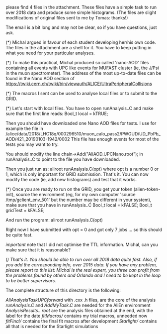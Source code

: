 please find 4 files in the attachment. These files have a simple task to run over 2018 data and produce some simple histograms. (The files are slight modifications of original files sent to me by Tomas: thanks!)

 The email is a bit long and may not be clear, so if you have questions, just ask.

 (*)
 Michal argued in favour of each student developing her/his own code. The files in the attachment are a shell for it.
 You have to keep putting in what you need for your particular analyses.

 (*)
 To make this practical, Michal produced so called 'nano-AOD' files containing all events with UPC like events for MUFAST cluster (ie, the J/Psi in the muon spectrometer). The address of the most up-to-date files can be found in the Nano AOD section of https://twiki.cern.ch/twiki/bin/viewauth/ALICE/UltraPeripheralCollisions

 (*)
 The macros I sent can be used to analyse local files or to submit to the GRID.

 (*)
 Let's start with local files. You have to open runAnalysis..C and make sure that the first line reads:
Bool_t local = kTRUE;

 Then you should have downloaded one Nano AOD files for tests. I use for example the file in
/alice/data/2018/LHC18q/000296510/muon_calo_pass2/PWGUD/UD_PbPb_AOD/421_20190103-1942/0002
  This file has enough events for most of the tests you may want to try.

 You should modify the line
 chain->Add("AliAOD.UPCNano.root");
 in runAnalysis..C to point to the file you have downloaded.

 Then you just run as:
 aliroot runAnalysis.C\(opt\)
 where opt is a number 0 or 1, which is only important for GRID submission. That's it.
 You can now modify the code (ie, add new histograms) and test that it works.

 (*)
 Once you are ready to run on the GRID, you get your token (alien-token-init), source the environment (eg, for my own computer 'source /tmp/gclient_env_501' but the number may be different in your system), make sure that you have in runAnalysis..C
Bool_t local = kFALSE;
Bool_t gridTest = kFALSE;

 And run the program: aliroot runAnalysis.C\(opt\)

 Right now I have submitted with opt = 0 and got only 7 jobs ... so this should be quite fast.

 *important* note that I did not optimise the TTL information. Michal, can you make sure that it is reasonable?

 (*)
 That's it. You should be able to run over all 2018 data quite fast. Also, if you add the corresponding info, over 2015 data. If you have any problem, please report to this list: Michal is the real expert, you three can profit from the problems found by others and Orlando and I need to be kept in the loop to be better supervisors.*









The complete structure of this directory is the following:

*AliAnalysisTaskUPCforward* with .cxx .h files, are the core of the analysis
*runAnalysis.C* and *AddMyTask.C* are needed for the AliEn environment
*AnalysisResults...root* are the analysis files obtained at the end, with the label for the date
*fitMacros/* contains my trial macros, unneeded now
*fitFinal/*  contains the final fit macros after development
*Starlight/* contains all that is needed for the Starlight simulations  
